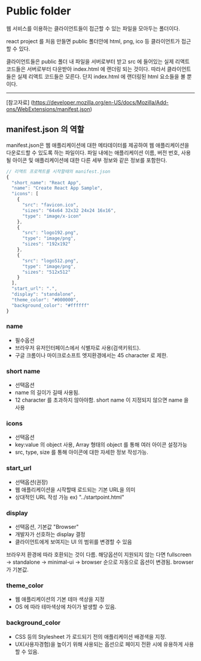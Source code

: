 # Public folder

웹 서비스를 이용하는 클라이언트들이 접근할 수 있는 파일을 모아두는 폴더이다.

react project 를 처음 만들면 public 폴더안에 html, png, ico 등 클라이언트가 접근할 수 있다.

클라이언트들은 public 폴더 내 파일을 서버로부터 받고 src 에 들어있는 실제 리액트 코드들은 서버로부터 다운받아 index.html 에 랜더링 되는 것이다. 따라서 클라이언트들은 실제 리액트 코드들은 모른다. 단지 index.html 에 랜더링된 html 요소들을 볼 뿐이다.

<hr>

[참고자료] (https://developer.mozilla.org/en-US/docs/Mozilla/Add-ons/WebExtensions/manifest.json)

## manifest.json 의 역할

manifest.json은 웹 애플리케이션에 대한 메타데이터를 제공하여 웹 애플리케이션을 다운로드할 수 있도록 하는 파일이다. 파일 내에는 애플리케이션 이름, 버전 번호, 사용될 아이콘 및 애플리케이션에 대한 다른 세부 정보와 같은 정보를 포함한다.

```js
// 리액트 프로젝트를 시작할때의 manifest.json
{
  "short_name": "React App",
  "name": "Create React App Sample",
  "icons": [
    {
      "src": "favicon.ico",
      "sizes": "64x64 32x32 24x24 16x16",
      "type": "image/x-icon"
    },
    {
      "src": "logo192.png",
      "type": "image/png",
      "sizes": "192x192"
    },
    {
      "src": "logo512.png",
      "type": "image/png",
      "sizes": "512x512"
    }
  ],
  "start_url": ".",
  "display": "standalone",
  "theme_color": "#000000",
  "background_color": "#ffffff"
}

```
### name

- 필수옵션
- 브라우저 유저인터페이스에서 식별자로 사용(검색키워드).
- 구글 크롬이나 마이크로소프트 엣지환경에서는 45 character 로 제한.

### short name

- 선택옵션
- name 의 길이가 길때 사용됨.
- 12 character 를 초과하지 않아야함. short name 이 지정되지 않으면 name 을 사용


### icons

- 선택옵션
- key:value 의 object 사용, Array 형태의 object 를 통해 여러 아이콘 설정가능
- src, type, size 를 통해 아이콘에 대한 자세한 정보 작성가능.

### start_url

- 선택옵션(권장)
- 웹 애플리케이션을 시작할때 로드되는 기본 URL을 의미
- 상대적인 URL 작성 가능 ex) "../startpoint.html"

### display

- 선택옵션, 기본값 "Browser"
- 개발자가 선호하는 display 결정
- 클라이언트에게 보여지는 UI 의 범위를 변경할 수 있음

브라우저 환경에 따라 호환되는 것이 다름. 해당옵션이 지원되지 않는 다면 fullscreen → standalone → minimal-ui → browser 순으로 자동으로 옵션이 변경됨. browser 가 기본값.

### theme_color

- 웹 애플리케이션의 기본 테마 색상을 지정
- OS 에 따라 테마색상에 차이가 발생할 수 있음.

### background_color

- CSS 등의 Stylesheet 가 로드되기 전의 애플리케이션 배경색을 지정.
- UX(사용자경험)을 높이기 위해 사용되는 옵션으로 페이지 전환 시에 유용하게 사용할 수 있음.